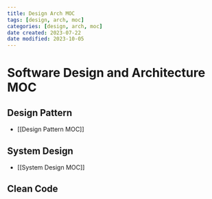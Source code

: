 ```yaml
---
title: Design Arch MOC
tags: [design, arch, moc]
categories: [design, arch, moc]
date created: 2023-07-22
date modified: 2023-10-05
---
```


# Software Design and Architecture MOC

## Design Pattern

- [[Design Pattern MOC]]

## System Design

- [[System Design MOC]]

## Clean Code
